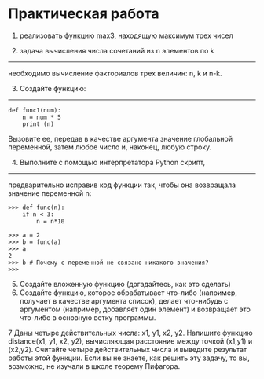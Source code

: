 Практическая работа
===================
1. реализовать функцию max3, находящую максимум трех чисел

2. задача вычисления числа сочетаний из n элементов по k 
---------------------------------------------------------
необходимо вычисление факториалов трех величин: n, k и n-k.


3. Создайте функцию:
--------------------
```
def func1(num):
    n = num * 5
    print (n)
```
Вызовите ее, передав в качестве аргумента значение глобальной переменной, затем любое число и, наконец, любую строку.

4. Выполните с помощью интерпретатора Python скрипт, 
----------------------------------------------------
предварительно исправив код функции так, чтобы она возвращала значение переменной n:
```
>>> def func(n):
    if n < 3:
        n = n*10
 
>>> a = 2
>>> b = func(a)
>>> a
2
>>> b # Почему с переменной не связано никакого значения? 
>>> 

```
5. Создайте вложенную функцию (догадайтесь, как это сделать)
6. Создайте функцию, которое обрабатывает что-либо (например, получает в качестве аргумента список), делает что-нибудь с аргументом (например, добавляет один элемент) и возвращает это что-либо в основную ветку программы.

7 Даны четыре действительных числа: x1, y1, x2, y2. Напишите функцию distance(x1, y1, x2, y2), вычисляющая расстояние между точкой (x1,y1) и (x2,y2). Считайте четыре действительных числа и выведите результат работы этой функции.
Если вы не знаете, как решить эту задачу, то вы, возможно, не изучали в школе теорему Пифагора.
